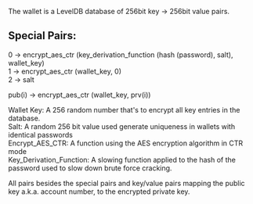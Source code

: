 The wallet is a LevelDB database of 256bit key -> 256bit value pairs.  
  
## Special Pairs:  
0 -> encrypt_aes_ctr (key_derivation_function (hash (password), salt), wallet_key)  
1 -> encrypt_aes_ctr (wallet_key, 0)  
2 -> salt  
  
pub(i) -> encrypt_aes_ctr (wallet_key, prv(i))
  
Wallet Key: A 256 random number that's to encrypt all key entries in the database.  
Salt: A random 256 bit value used generate uniqueness in wallets with identical passwords  
Encrypt_AES_CTR: A function using the AES encryption algorithm in CTR mode  
Key_Derivation_Function: A slowing function applied to the hash of the password used to slow down brute force cracking.  
  
All pairs besides the special pairs and key/value pairs mapping the public key a.k.a. account number, to the encrypted private key.